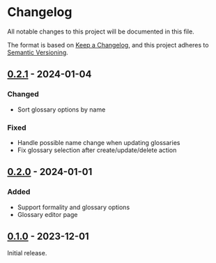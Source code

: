 # Changelog

All notable changes to this project will be documented in this file.

The format is based on [Keep a Changelog](https://keepachangelog.com/en/1.0.0/),
and this project adheres to [Semantic Versioning](https://semver.org/spec/v2.0.0.html).

## [0.2.1] - 2024-01-04

### Changed

- Sort glossary options by name

### Fixed

- Handle possible name change when updating glossaries
- Fix glossary selection after create/update/delete action

## [0.2.0] - 2024-01-01

### Added

- Support formality and glossary options
- Glossary editor page

## [0.1.0] - 2023-12-01

Initial release.


<!-- Links -->
[Unreleased]: https://github.com/DeepLcom/deepl-tui/compare/v0.2.1...HEAD
[0.2.1]: https://github.com/DeepLcom/deepl-tui/compare/v0.2.0...0.2.1
[0.2.0]: https://github.com/DeepLcom/deepl-tui/compare/v0.1.0...v0.2.0
[0.1.0]: https://github.com/DeepLcom/deepl-tui/releases/tag/v0.1.0

